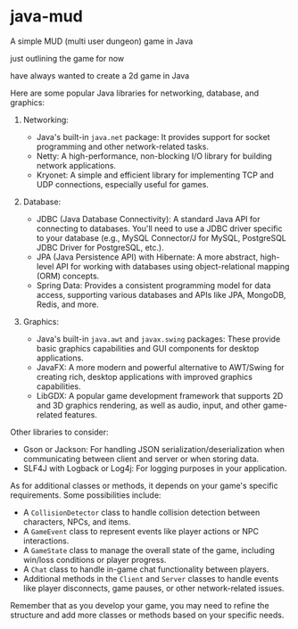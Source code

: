 # java-mud
A simple MUD (multi user dungeon) game in Java

just outlining the game for now

have always wanted to create a 2d game in Java

Here are some popular Java libraries for networking, database, and graphics:

1. Networking:
   - Java's built-in `java.net` package: It provides support for socket programming and other network-related tasks.
   - Netty: A high-performance, non-blocking I/O library for building network applications.
   - Kryonet: A simple and efficient library for implementing TCP and UDP connections, especially useful for games.

2. Database:
   - JDBC (Java Database Connectivity): A standard Java API for connecting to databases. You'll need to use a JDBC driver specific to your database (e.g., MySQL Connector/J for MySQL, PostgreSQL JDBC Driver for PostgreSQL, etc.).
   - JPA (Java Persistence API) with Hibernate: A more abstract, high-level API for working with databases using object-relational mapping (ORM) concepts.
   - Spring Data: Provides a consistent programming model for data access, supporting various databases and APIs like JPA, MongoDB, Redis, and more.

3. Graphics:
   - Java's built-in `java.awt` and `javax.swing` packages: These provide basic graphics capabilities and GUI components for desktop applications.
   - JavaFX: A more modern and powerful alternative to AWT/Swing for creating rich, desktop applications with improved graphics capabilities.
   - LibGDX: A popular game development framework that supports 2D and 3D graphics rendering, as well as audio, input, and other game-related features.

Other libraries to consider:
- Gson or Jackson: For handling JSON serialization/deserialization when communicating between client and server or when storing data.
- SLF4J with Logback or Log4j: For logging purposes in your application.

As for additional classes or methods, it depends on your game's specific requirements. Some possibilities include:
- A `CollisionDetector` class to handle collision detection between characters, NPCs, and items.
- A `GameEvent` class to represent events like player actions or NPC interactions.
- A `GameState` class to manage the overall state of the game, including win/loss conditions or player progress.
- A `Chat` class to handle in-game chat functionality between players.
- Additional methods in the `Client` and `Server` classes to handle events like player disconnects, game pauses, or other network-related issues.

Remember that as you develop your game, you may need to refine the structure and add more classes or methods based on your specific needs.
